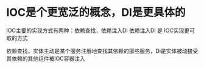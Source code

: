 # IOC是个更宽泛的概念，DI是更具体的
IOC主要的实现方式有两种：依赖查找，依赖注入DI
依赖注入DI 是 IOC实现更可取的方式

依赖查找，实体主动是某个服务注册地查找其依赖的那些服务，Di是实体被动接受其依赖的其他组件被IOC容器注入
